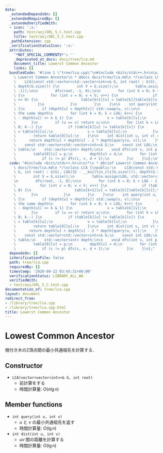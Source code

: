 ```yaml
---
data:
  _extendedDependsOn: []
  _extendedRequiredBy: []
  _extendedVerifiedWith:
  - icon: ':x:'
    path: test/aoj/GRL_5_C.test.cpp
    title: test/aoj/GRL_5_C.test.cpp
  _pathExtension: cpp
  _verificationStatusIcon: ':x:'
  attributes:
    '*NOT_SPECIAL_COMMENTS*': ''
    _deprecated_at_docs: docs/tree/lca.md
    document_title: Lowerst Common Ancestor
    links: []
  bundledCode: "#line 1 \"tree/lca.cpp\"\n#include <bits/stdc++.h>\n\n/*\n * @brief\
    \ Lowerst Common Ancestor\n * @docs docs/tree/lca.md\n */\nclass LCA {\npublic:\n\
    \    LCA(const std::vector<std::vector<int>>& G, int root) : G(G), LOG(32 - __builtin_clz(G.size())),\
    \ depth(G.size()) {\n        int V = G.size();\n        table.assign(LOG, std::vector<int>(V,\
    \ -1));\n\n        dfs(root, -1, 0);\n\n        for (int k = 0; k < LOG - 1; k++)\
    \ {\n            for (int v = 0; v < V; v++) {\n                if (table[k][v]\
    \ >= 0) {\n                    table[k+1][v] = table[k][table[k][v]];\n      \
    \          }\n            }\n        }\n    }\n\n    int query(int u, int v) const\
    \ {\n        if (depth[u] > depth[v]) std::swap(u, v);\n\n        // go up to\
    \ the same depth\n        for (int k = 0; k < LOG; k++) {\n            if ((depth[v]\
    \ - depth[u]) >> k & 1) {\n                v = table[k][v];\n            }\n \
    \       }\n        if (u == v) return u;\n\n        for (int k = LOG - 1; k >=\
    \ 0; k--) {\n            if (table[k][u] != table[k][v]) {\n                u\
    \ = table[k][u];\n                v = table[k][v];\n            }\n        }\n\
    \        return table[0][u];\n    }\n\n    int dist(int u, int v) const {\n  \
    \      return depth[u] + depth[v] - 2 * depth[query(u, v)];\n    }\n\nprivate:\n\
    \    const std::vector<std::vector<int>>& G;\n    const int LOG;\n    std::vector<std::vector<int>>\
    \ table;\n    std::vector<int> depth;\n\n    void dfs(int v, int p, int d) {\n\
    \        table[0][v] = p;\n        depth[v] = d;\n        for (int c : G[v]) {\n\
    \            if (c != p) dfs(c, v, d + 1);\n        }\n    }\n};\n"
  code: "#include <bits/stdc++.h>\n\n/*\n * @brief Lowerst Common Ancestor\n * @docs\
    \ docs/tree/lca.md\n */\nclass LCA {\npublic:\n    LCA(const std::vector<std::vector<int>>&\
    \ G, int root) : G(G), LOG(32 - __builtin_clz(G.size())), depth(G.size()) {\n\
    \        int V = G.size();\n        table.assign(LOG, std::vector<int>(V, -1));\n\
    \n        dfs(root, -1, 0);\n\n        for (int k = 0; k < LOG - 1; k++) {\n \
    \           for (int v = 0; v < V; v++) {\n                if (table[k][v] >=\
    \ 0) {\n                    table[k+1][v] = table[k][table[k][v]];\n         \
    \       }\n            }\n        }\n    }\n\n    int query(int u, int v) const\
    \ {\n        if (depth[u] > depth[v]) std::swap(u, v);\n\n        // go up to\
    \ the same depth\n        for (int k = 0; k < LOG; k++) {\n            if ((depth[v]\
    \ - depth[u]) >> k & 1) {\n                v = table[k][v];\n            }\n \
    \       }\n        if (u == v) return u;\n\n        for (int k = LOG - 1; k >=\
    \ 0; k--) {\n            if (table[k][u] != table[k][v]) {\n                u\
    \ = table[k][u];\n                v = table[k][v];\n            }\n        }\n\
    \        return table[0][u];\n    }\n\n    int dist(int u, int v) const {\n  \
    \      return depth[u] + depth[v] - 2 * depth[query(u, v)];\n    }\n\nprivate:\n\
    \    const std::vector<std::vector<int>>& G;\n    const int LOG;\n    std::vector<std::vector<int>>\
    \ table;\n    std::vector<int> depth;\n\n    void dfs(int v, int p, int d) {\n\
    \        table[0][v] = p;\n        depth[v] = d;\n        for (int c : G[v]) {\n\
    \            if (c != p) dfs(c, v, d + 1);\n        }\n    }\n};"
  dependsOn: []
  isVerificationFile: false
  path: tree/lca.cpp
  requiredBy: []
  timestamp: '2020-09-22 03:45:31+09:00'
  verificationStatus: LIBRARY_ALL_WA
  verifiedWith:
  - test/aoj/GRL_5_C.test.cpp
documentation_of: tree/lca.cpp
layout: document
redirect_from:
- /library/tree/lca.cpp
- /library/tree/lca.cpp.html
title: Lowerst Common Ancestor
---
```

# Lowest Common Ancestor

根付き木の2頂点間の最小共通祖先を計算する．

## Constructor

- `LCA(vector<vector<int>>& G, int root)`
    - 前計算をする
    - 時間計算量: $O(n\lg n)$

## Member functions

- `int query(int u, int v)`
    - $u$ と $v$ の最小共通祖先を返す
    - 時間計算量: $O(\lg n)$
- `int dist(int u, int v)`
    - $uv$ 間の距離を計算する
    - 時間計算量: $O(\lg n)$